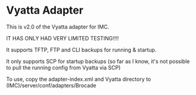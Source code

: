# Vyatta Adapter

This is v2.0 of the Vyatta adapter for IMC.

IT HAS ONLY HAD VERY LIMITED TESTING!!!!

It supports TFTP, FTP and CLI backups for running & startup.

It only supports SCP for startup backups (so far as I know, it's not possible
to pull the running config from Vyatta via SCP)

To use, copy the adapter-index.xml and Vyatta directory to (IMC)/server/conf/adapters/Brocade
